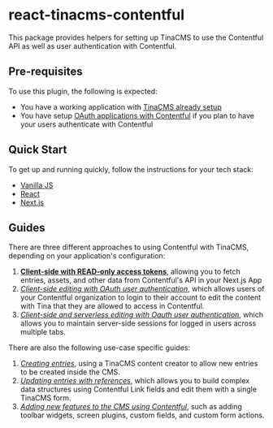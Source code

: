 # react-tinacms-contentful

This package provides helpers for setting up TinaCMS to use the Contentful API as well as user authentication with Contentful.

## Pre-requisites

To use this plugin, the following is expected:

- You have a working application with [TinaCMS already setup](https://tinacms.org/docs/cms)
- You have setup [OAuth applications with Contentful](./docs/oauth.md) if you plan to have your users authenticate with Contentful

## Quick Start

To get up and running quickly, follow the instructions for your tech stack:

- [Vanilla JS](./packages/tinacms-contentful/README.md)
- [React](./packages/react-tinacms-contentful/README.md)
- [Next.js](./packages/next-tinacms-contentful/README.md)

## Guides

There are three different approaches to using Contentful with TinaCMS, depending on your application's configuration:

1. [**Client-side with READ-only access tokens**](./guides/client-side.md), allowing you to fetch entries, assets, and other data from Contentful's API in your Next.js App
2. [*Client-side editing with OAuth user authentication*](./guides/client-side-editing.md), which allows users of your Contentful organization to login to their account to edit the content with Tina that they are allowed to access in Contentful.
3. [*Client-side and serverless editing with Oauth user authentication*](./guides/serverless-editing.md), which allows you to maintain server-side sessions for logged in users across multiple tabs.

There are also the following use-case specific guides:

1. [*Creating entries*](./guides/creating-entries.md), using a TinaCMS content creator to allow new entries to be created inside the CMS.
2. [*Updating entries with references*](./guides/entries-with-references.md), which allows you to build complex data structures using Contentful Link fields and edit them with a single TinaCMS form.
3. [*Adding new features to the CMS using Contentful*](./guides/plugins.md), such as adding toolbar widgets, screen plugins, custom fields, and custom form actions.